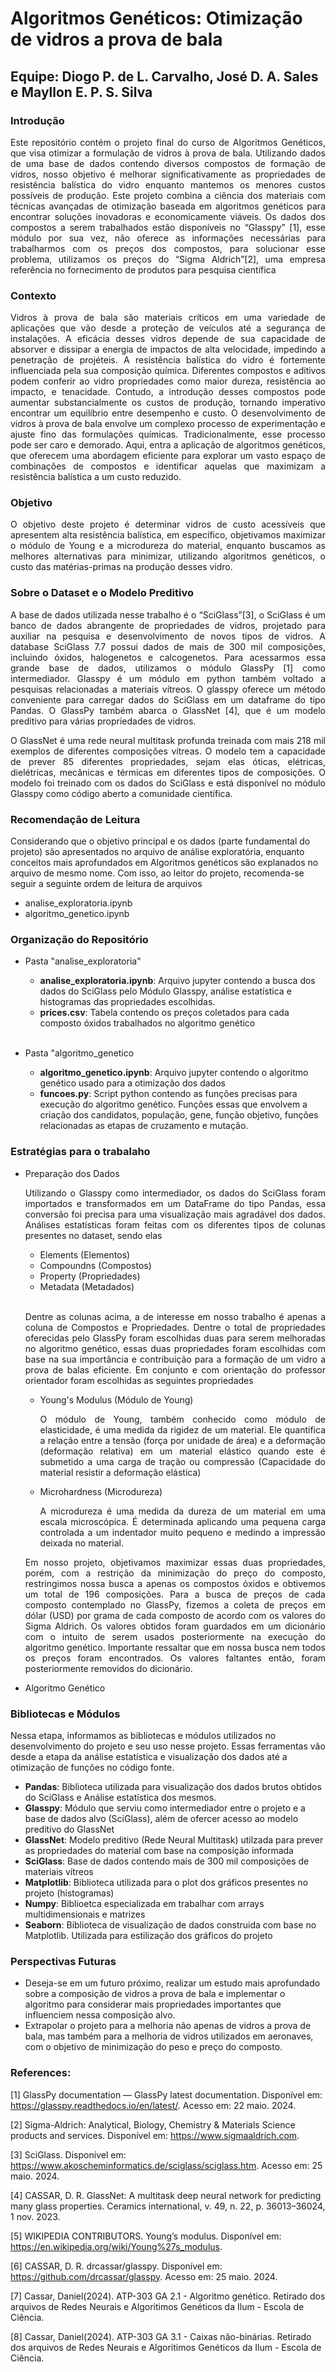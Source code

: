 # Algoritmos Genéticos: Otimização de vidros a prova de bala

## Equipe: Diogo P. de L. Carvalho, José D. A. Sales e Mayllon E. P. S. Silva

### Introdução
<p align="justify">Este repositório contém o projeto final do curso de Algoritmos Genéticos, que visa otimizar a formulação de vidros à prova de bala. Utilizando dados de uma base de dados contendo diversos compostos de formação de vidros, nosso objetivo é melhorar significativamente as propriedades de resistência balística do vidro enquanto mantemos os menores custos possíveis de produção. Este projeto combina a ciência dos materiais com técnicas avançadas de otimização baseada em algoritmos genéticos para encontrar soluções inovadoras e economicamente viáveis. Os dados dos compostos a serem trabalhados estão disponíveis no “Glasspy” [1], esse módulo por sua vez, não oferece as informações necessárias para trabalharmos com os preços dos compostos, para solucionar esse problema, utilizamos os preços do “Sigma Aldrich”[2], uma empresa referência no fornecimento de produtos para pesquisa científica</p>

### Contexto
<p align="justify">Vidros à prova de bala são materiais críticos em uma variedade de aplicações que vão desde a proteção de veículos até a segurança de instalações. A eficácia desses vidros depende de sua capacidade de absorver e dissipar a energia de impactos de alta velocidade, impedindo a penetração de projéteis. A resistência balística do vidro é fortemente influenciada pela sua composição química. Diferentes compostos e aditivos podem conferir ao vidro propriedades como maior dureza, resistência ao impacto, e tenacidade. Contudo, a introdução desses compostos pode aumentar substancialmente os custos de produção, tornando imperativo encontrar um equilíbrio entre desempenho e custo. O desenvolvimento de vidros à prova de bala envolve um complexo processo de experimentação e ajuste fino das formulações químicas. Tradicionalmente, esse processo pode ser caro e demorado. Aqui, entra a aplicação de algoritmos genéticos, que oferecem uma abordagem eficiente para explorar um vasto espaço de combinações de compostos e identificar aquelas que maximizam a resistência balística a um custo reduzido.</p>

### Objetivo
<p align="justify">O objetivo deste projeto é determinar vidros de custo acessíveis que apresentem alta resistência balística, em específico, objetivamos maximizar o módulo de Young e a microdureza do material, enquanto buscamos as melhores alternativas para minimizar, utilizando algoritmos genéticos, o custo das matérias-primas na produção desses vidro. </p>

### Sobre o Dataset e o Modelo Preditivo

<p align="justify">A base de dados utilizada nesse trabalho é o “SciGlass”[3], o SciGlass é um banco de dados abrangente de propriedades de vidros, projetado para auxiliar na pesquisa e desenvolvimento de novos tipos de vidros. A database SciGlass 7.7 possui dados de mais de 300 mil composições, incluindo óxidos, halogenetos e calcogenetos. Para acessarmos essa grande base de dados, utilizamos o módulo GlassPy [1] como intermediador. Glasspy é um módulo em python também voltado a pesquisas relacionadas a materiais vítreos. O glasspy oferece um método conveniente para carregar dados do SciGlass em um dataframe do tipo Pandas. O GlassPy também abarca o GlassNet [4], que é um modelo preditivo para várias propriedades de vidros.</p>

<p align="justify">O GlassNet é uma rede neural multitask profunda treinada com mais 218 mil exemplos de diferentes composições vítreas. O modelo tem a capacidade de prever 85 diferentes propriedades, sejam elas óticas, elétricas, dielétricas, mecânicas e térmicas em diferentes tipos de composições. O modelo foi treinado com os dados do SciGlass e está disponível no módulo Glasspy como código aberto a comunidade científica. </p>

### Recomendação de Leitura
Considerando que o objetivo principal e os dados (parte fundamental do projeto) são apresentados no arquivo de análise exploratória, enquanto conceitos mais aprofundados em Algoritmos genéticos são explanados no arquivo de mesmo nome. Com isso, ao leitor do projeto, recomenda-se seguir a seguinte ordem de leitura de arquivos
<ul>
  <li>analise_exploratoria.ipynb</li>
  <li>algoritmo_genetico.ipynb</li>
</ul>

### Organização do Repositório
* Pasta "analise_exploratoria"
  <ul>
    <li><b>analise_exploratoria.ipynb</b>: Arquivo jupyter contendo a busca dos dados do SciGlass pelo Módulo Glasspy, análise estatística e histogramas das propriedades escolhidas.</li>
    <li><b>prices.csv</b>: Tabela contendo os preços coletados para cada composto óxidos trabalhados no algoritmo genético</li>
  </ul> <br>
  
* Pasta "algoritmo_genetico
<ul>
  <ul>
    <li><b>algoritmo_genetico.ipynb</b>: Arquivo jupyter contendo o algoritmo genético usado para a otimização dos dados</li>
    <li><b>funcoes.py</b>: Script python contendo as funções precisas para execução do algoritmo genético. Funções essas que envolvem a criação dos candidatos, população, gene, função objetivo, funções relacionadas as etapas de cruzamento e mutação.</li>
  </ul> </ul>

### Estratégias para o trabalaho
<ul>
  <li>Preparação dos Dados</li>
  <p align="justify">Utilizando o Glasspy como intermediador, os dados do SciGlass foram importados e transformados em um DataFrame do tipo Pandas, essa conversão foi precisa para uma visualização mais agradável dos dados. Análises estatísticas foram feitas com os diferentes tipos de colunas presentes no dataset, sendo elas</p>
  <ul>
    <li>Elements (Elementos)</li>
    <li>Compoundns (Compostos)</li>
    <li>Property (Propriedades)</li>
    <li>Metadata (Metadados)</li>
  </ul> <br>
  <p align="justify">Dentre as colunas acima, a de interesse em nosso trabalho é apenas a coluna de Compostos e Propriedades. Dentre o total de propriedades oferecidas pelo GlassPy foram escolhidas duas para serem melhoradas no algoritmo genético, essas duas propriedades foram escolhidas com base na sua importância e contribuição para a formação de um vidro a prova de balas eficiente. Em conjunto e com orientação do professor orientador foram escolhidas as seguintes propriedades</p>
  <ul>
    <li>Young's Modulus (Módulo de Young)</li>
    <p align="justify">O módulo de Young, também conhecido como módulo de elasticidade, é uma medida da rigidez de um material. Ele quantifica a relação entre a tensão (força por unidade de área) e a deformação (deformação relativa) em um material elástico quando este é submetido a uma carga de tração ou compressão (Capacidade do material resistir a deformação elástica) </p>

  <li>Microhardness (Microdureza)</li>
  <p align="justify">A microdureza é uma medida da dureza de um material em uma escala microscópica. É determinada aplicando uma pequena carga controlada a um indentador muito pequeno e medindo a impressão deixada no material.</p>
  </ul>
<p align="justify"> Em nosso projeto, objetivamos maximizar essas duas propriedades, porém, com a restrição da minimização do preço do composto, restringimos nossa busca a apenas os compostos óxidos e obtivemos um total de 196 composições. Para a busca de preços de cada composto contemplado no GlassPy, fizemos a coleta de preços em dólar (USD) por grama de cada composto de acordo com os valores do Sigma Aldrich. Os valores obtidos foram guardados em um dicionário com o intuito de serem usados posteriormente na execução do algoritmo genético. Importante ressaltar que em nossa busca nem todos os preços foram encontrados. Os valores faltantes então, foram posteriormente removidos do dicionário.</p>
  
  <li>Algoritmo Genético</li>
</ul>

### Bibliotecas e Módulos
Nessa etapa, informamos as bibliotecas e módulos utilizados no desenvolvimento do projeto e seu uso nesse projeto. Essas ferramentas vão desde a etapa da análise estatística e visualização dos dados até a otimização de funções no código fonte.

<ul>
  <li><b>Pandas</b>: Biblioteca utilizada para visualização dos dados brutos obtidos do SciGlass e Análise estatística dos mesmos.</li>
  <li><b>Glasspy</b>: Módulo que serviu como intermediador entre o projeto e a base de dados alvo (SciGlass), além de ofercer acesso ao modelo preditivo do GlassNet</li>
  <li><b>GlassNet</b>: Modelo preditivo (Rede Neural Multitask) utilzada para prever as propriedades do material com base na composição informada</li>
  <li><b>SciGlass</b>: Base de dados contendo mais de 300 mil composições de materiais vítreos</li> 
  <li><b>Matplotlib</b>: Biblioteca utilizada para o plot dos gráficos presentes no projeto (histogramas)</li>
  <li><b>Numpy</b>: Biblioetca especializada em trabalhar com arrays multidimensionais e matrizes</li>
  <li><b>Seaborn</b>: Biblioteca de visualização de dados construida com base no Matplotlib. Utilizada para estilização dos gráficos do projeto</li>
  
</ul>

### Perspectivas Futuras
* Deseja-se em um futuro próximo, realizar um estudo mais aprofundado sobre a composição de vidros a prova de bala e implementar o algoritmo para considerar mais propriedades importantes que influenciem nessa composição alvo.
* Extrapolar o projeto para a melhoria não apenas de vidros a prova de bala, mas também para a melhoria de vidros utilizados em aeronaves, com o objetivo de minimização do peso e preço do composto.

### References:
[1] GlassPy documentation — GlassPy latest documentation. Disponível em: <https://glasspy.readthedocs.io/en/latest/>. Acesso em: 22 maio. 2024. <br>

[2] Sigma-Aldrich: Analytical, Biology, Chemistry & Materials Science products and services. Disponível em: <https://www.sigmaaldrich.com>. <br>

[3] SciGlass. Disponível em: <https://www.akoscheminformatics.de/sciglass/sciglass.htm>. Acesso em: 25 maio. 2024.<br>

[4] CASSAR, D. R. GlassNet: A multitask deep neural network for predicting many glass properties. Ceramics international, v. 49, n. 22, p. 36013–36024, 1 nov. 2023.<br>

[5] WIKIPEDIA CONTRIBUTORS. Young’s modulus. Disponível em: <https://en.wikipedia.org/wiki/Young%27s_modulus>. <br>

[6] CASSAR, D. R. drcassar/glasspy. Disponível em: <https://github.com/drcassar/glasspy>. Acesso em: 25 maio. 2024. <br>

[7] Cassar, Daniel(2024). ATP-303 GA 2.1 - Algoritmo genético. Retirado dos arquivos de Redes Neurais e Algoritimos Genéticos da Ilum - Escola de Ciência.<br>

[8] Cassar, Daniel(2024). ATP-303 GA 3.1 - Caixas não-binárias. Retirado dos arquivos de Redes Neurais e Algoritimos Genéticos da Ilum - Escola de Ciência. <br>


‌

‌
